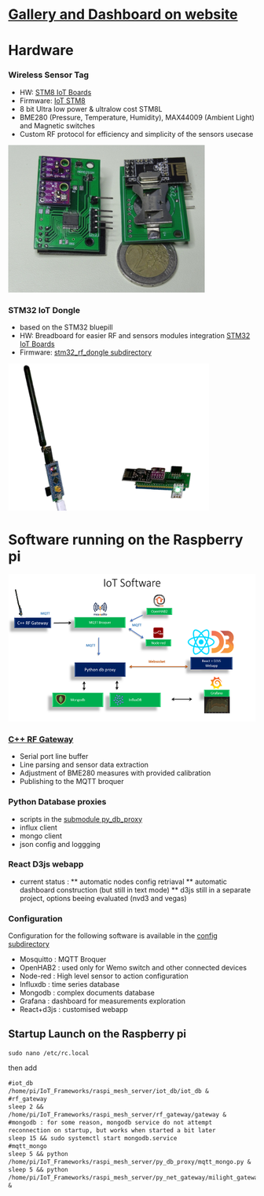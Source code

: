 # [Gallery and Dashboard on website](https://homesmartmesh.github.io/)

# Hardware
### Wireless Sensor Tag
  * HW: [STM8 IoT Boards](https://github.com/HomeSmartMesh/STM8_IoT_Boards)
  * Firmware: [IoT STM8 ](https://github.com/HomeSmartMesh/IoT_STM8/tree/master/firmware_rf_sensors_node)
  * 8 bit Ultra low power & ultralow cost STM8L
  * BME280 (Pressure, Temperature, Humidity), MAX44009 (Ambient Light) and Magnetic switches
  * Custom RF protocol for efficiency and simplicity of the sensors usecase
  <img src="https://github.com/wassfila/media/blob/master/IoT_Node_Mobile_v2.JPG" height=300>

### STM32 IoT Dongle
  * based on the STM32 bluepill
  * HW: Breadboard for easier RF and sensors modules integration [STM32 IoT Boards](https://github.com/wassfila/STM32_IoT_Boards)
  * Firmware: [stm32_rf_dongle subdirectory](https://github.com/HomeSmartMesh/IoT_Frameworks/tree/master/stm32_rf_dongle)
  <img src="https://github.com/wassfila/media/blob/master/STM32_Dongle.png" height=300>


# Software running on the Raspberry pi
  <img src="https://github.com/wassfila/media/blob/master/IoTSoftware.png" height=300>

### [C++ RF Gateway](https://github.com/HomeSmartMesh/rf_gateway)
- Serial port line buffer
- Line parsing and sensor data extraction
- Adjustment of BME280 measures with provided calibration
- Publishing to the MQTT broquer

### Python Database proxies
- scripts in the [submodule py_db_proxy](https://github.com/HomeSmartMesh/py_db_proxy)
- influx client
- mongo client
- json config and loggging

### React D3js webapp
* current status : 
** automatic nodes config retriaval 
** automatic dashboard construction (but still in text mode)
** d3js still in a separate project, options beeing evaluated (nvd3 and vegas)

### Configuration
Configuration for the following software is available in the [config subdirectory](https://github.com/HomeSmartMesh/IoT_Frameworks/tree/master/config)

 * Mosquitto : MQTT Broquer
 * OpenHAB2 : used only for Wemo switch and other connected devices
 * Node-red : High level sensor to action configuration
 * Influxdb : time series database
 * Mongodb : complex documents database
 * Grafana : dashboard for measurements exploration
 * React+d3js : customised webapp

## Startup Launch on the Raspberry pi
```
sudo nano /etc/rc.local
```
then add
```
#iot_db
/home/pi/IoT_Frameworks/raspi_mesh_server/iot_db/iot_db &
#rf_gateway
sleep 2 && /home/pi/IoT_Frameworks/raspi_mesh_server/rf_gateway/gateway &
#mongodb : for some reason, mongodb service do not attempt reconnection on startup, but works when started a bit later
sleep 15 && sudo systemctl start mongodb.service
#mqtt_mongo
sleep 5 && python /home/pi/IoT_Frameworks/raspi_mesh_server/py_db_proxy/mqtt_mongo.py &
sleep 5 && python /home/pi/IoT_Frameworks/raspi_mesh_server/py_net_gateway/milight_gateway.py &
```
